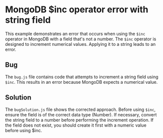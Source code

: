 # MongoDB $inc operator error with string field

This example demonstrates an error that occurs when using the `$inc` operator in MongoDB with a field that's not a number.  The `$inc` operator is designed to increment numerical values. Applying it to a string leads to an error.

## Bug
The `bug.js` file contains code that attempts to increment a string field using `$inc`. This results in an error because MongoDB expects a numerical value.

## Solution
The `bugSolution.js` file shows the corrected approach.  Before using `$inc`, ensure the field is of the correct data type (Number).  If necessary, convert the string field to a number before performing the increment operation. If the field does not exist, you should create it first with a numeric value before using $inc.